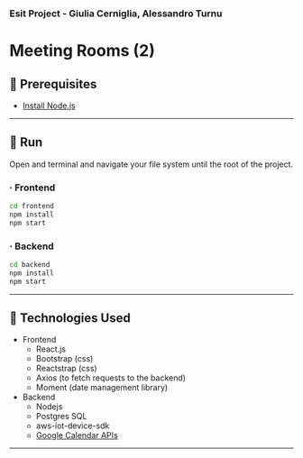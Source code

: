 ### Esit Project - Giulia Cerniglia, Alessandro Turnu
# Meeting Rooms (2)

## 🔧  Prerequisites
- [Install Node.js](https://nodejs.org/en/)

---

## 🏃‍ Run
Open and terminal and navigate your file system until the root of the project. 
###  · Frontend
```sh
cd frontend
npm install
npm start
```
###  · Backend
```sh
cd backend
npm install
npm start
```


---


## 🔧 Technologies Used 
- Frontend
  - React.js 
  - Bootstrap (css)
  - Reactstrap (css)
  - Axios (to fetch requests to the backend)
  - Moment (date management library)
- Backend
  - Nodejs
  - Postgres SQL
  - aws-iot-device-sdk 
  - [Google Calendar APIs](https://developers.google.com/calendar/api/v3/reference) 

---
